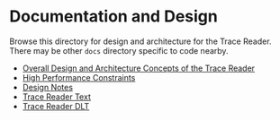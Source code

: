 # Documentation and Design

Browse this directory for design and architecture for the Trace Reader. There
may be other `docs` directory specific to code nearby.

* [Overall Design and Architecture Concepts of the Trace
  Reader](./Architecture.md)
* [High Performance Constraints](./Constraints.md)
* [Design Notes](./DesignNotes.md)
* [Trace Reader Text](./TraceReader.Text.md)
* [Trace Reader DLT](./TraceReader.Dlt.md)
